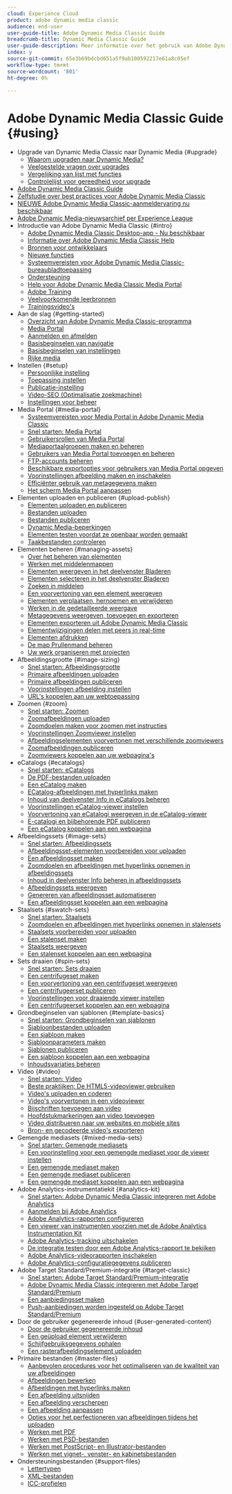 ```yaml
---
cloud: Experience Cloud
product: adobe dynamic media classic
audience: end-user
user-guide-title: Adobe Dynamic Media Classic Guide
breadcrumb-title: Dynamic Media Classic Guide
user-guide-description: Meer informatie over het gebruik van Adobe Dynamic Media Classic
index: y
source-git-commit: 65e3b69bdcbd651a5f9ab100592217e61a8c05ef
workflow-type: tm+mt
source-wordcount: '801'
ht-degree: 0%

---
```



# Adobe Dynamic Media Classic Guide {#using}

+ Upgrade van Dynamic Media Classic naar Dynamic Media {#upgrade}
   + [Waarom upgraden naar Dynamic Media?](upgrade.md)
   + [Veelgestelde vragen over upgrades](upgrade-faq.md)
   + [Vergelijking van lijst met functies](upgrade-feature-comparison.md)
   + [Controlelijst voor gereedheid voor upgrade](upgrade-readiness.md)
+ [Adobe Dynamic Media Classic Guide](home.md)
+ [Zelfstudie over best practices voor Adobe Dynamic Media Classic](https://experienceleague.adobe.com/docs/experience-manager-learn/dynamic-media-classic-tutorial/overview.html)
+ [NIEUWE Adobe Dynamic Media Classic-aanmeldervaring nu beschikbaar](new-ui-2020.md)
+ [Adobe Dynamic Media-nieuwsarchief per Experience League](dynamic-media-newsletter.md)
+ Introductie van Adobe Dynamic Media Classic {#intro}
   + [Adobe Dynamic Media Classic Desktop-app - Nu beschikbaar](dynamic-media-classic-desktop-app.md)
   + [Informatie over Adobe Dynamic Media Classic Help](introduction.md)
   + [Bronnen voor ontwikkelaars](developer-resources.md)
   + [Nieuwe functies](whats-new.md)
   + [Systeemvereisten voor Adobe Dynamic Media Classic-bureaubladtoepassing](system-requirements.md)
   + [Ondersteuning](support.md)
   + [Help voor Adobe Dynamic Media Classic Media Portal](help-dmc-media-portal.md)
   + [Adobe Training](training-services.md)
   + [Veelvoorkomende leerbronnen](popular-resources.md)
   + [Trainingsvideo&#39;s](training-videos.md)
+ Aan de slag {#getting-started}
   + [Overzicht van Adobe Dynamic Media Classic-programma](dmc-platform-overview.md)
   + [Media Portal](media-portal.md)
   + [Aanmelden en afmelden](signing-out.md)
   + [Basisbeginselen van navigatie](navigation-basics.md)
   + [Basisbeginselen van instellingen](setup-basics.md)
   + [Rijke media](rich-media.md)
+ Instellen {#setup}
   + [Persoonlijke instelling](personal-setup.md)
   + [Toepassing instellen](application-setup.md)
   + [Publicatie-instelling](publish-setup.md)
   + [Video-SEO (Optimalisatie zoekmachine)](video-seo-search-engine-optimization.md)
   + [Instellingen voor beheer](administration-setup.md)
+ Media Portal {#media-portal}
   + [Systeemvereisten voor Media Portal in Adobe Dynamic Media Classic](system-requirements-media-portal.md)
   + [Snel starten: Media Portal](quick-start-media-portal-administration.md)
   + [Gebruikersrollen van Media Portal](media-portal-user-roles.md)
   + [Mediaportaalgroepen maken en beheren](creating-media-portal-groups.md)
   + [Gebruikers van Media Portal toevoegen en beheren](adding-media-portal-users.md)
   + [FTP-accounts beheren](ftp-accounts.md)
   + [Beschikbare exportopties voor gebruikers van Media Portal opgeven](specifying-export-options-available-media.md)
   + [Voorinstellingen afbeelding maken en inschakelen](creating-enabling-image-presets.md)
   + [Efficiënter gebruik van metagegevens maken](making-efficient-metadata.md)
   + [Het scherm Media Portal aanpassen](customizing-media-portal-screen.md)
+ Elementen uploaden en publiceren {#upload-publish}
   + [Elementen uploaden en publiceren](about-asset-upload-publish.md)
   + [Bestanden uploaden](uploading-files.md)
   + [Bestanden publiceren](publishing-files.md)
   + [Dynamic Media-beperkingen](limitations.md)
   + [Elementen testen voordat ze openbaar worden gemaakt](testing-assets-making-them-public.md)
   + [Taakbestanden controleren](checking-job-files.md)
+ Elementen beheren {#managing-assets}
   + [Over het beheren van elementen](about-managing-assets.md)
   + [Werken met middelenmappen](asset-folders.md)
   + [Elementen weergeven in het deelvenster Bladeren](viewing-assets-browse-panel.md)
   + [Elementen selecteren in het deelvenster Bladeren](selecting-assets-browse-panel.md)
   + [Zoeken in middelen](searching-assets.md)
   + [Een voorvertoning van een element weergeven](previewing-asset.md)
   + [Elementen verplaatsen, hernoemen en verwijderen](moving-renaming-deleting-assets.md)
   + [Werken in de gedetailleerde weergave](detail-view.md)
   + [Metagegevens weergeven, toevoegen en exporteren](viewing-adding-exporting-metadata.md)
   + [Elementen exporteren uit Adobe Dynamic Media Classic](exporting-assets-from-dmc.md)
   + [Elementwijzigingen delen met peers in real-time](sharing-asset-changes-peers-real.md)
   + [Elementen afdrukken](printing-assets.md)
   + [De map Prullenmand beheren](trash-folder.md)
   + [Uw werk organiseren met projecten](organizing-projects.md)
+ Afbeeldingsgrootte {#image-sizing}
   + [Snel starten: Afbeeldingsgrootte](quick-start-image-sizing.md)
   + [Primaire afbeeldingen uploaden](uploading-master-images.md)
   + [Primaire afbeeldingen publiceren](publishing-master-images.md)
   + [Voorinstellingen afbeelding instellen](setting-image-presets.md)
   + [URL&#39;s koppelen aan uw webtoepassing](linking-urls-web-application.md)
+ Zoomen {#zoom}
   + [Snel starten: Zoomen](quick-start-zoom.md)
   + [Zoomafbeeldingen uploaden](uploading-zoom-images.md)
   + [Zoomdoelen maken voor zoomen met instructies](creating-zoom-targets-guided-zoom.md)
   + [Voorinstellingen Zoomviewer instellen](setting-zoom-viewer-presets.md)
   + [Afbeeldingselementen voorvertonen met verschillende zoomviewers](previewing-image-assets-different-zoom.md)
   + [Zoomafbeeldingen publiceren](publishing-zoom-images.md)
   + [Zoomviewers koppelen aan uw webpagina&#39;s](linking-zoom-viewers-web-pages.md)
+ eCatalogs {#ecatalogs}
   + [Snel starten: eCatalogs](quick-start-ecatalog.md)
   + [De PDF-bestanden uploaden](uploading-pdf-files.md)
   + [Een eCatalog maken](creating-ecatalog.md)
   + [ECatalog-afbeeldingen met hyperlinks maken](creating-ecatalog-image-maps.md)
   + [Inhoud van deelvenster Info in eCatalogs beheren](info-panel-content-ecatalog.md)
   + [Voorinstellingen eCatalog-viewer instellen](setting-ecatalog-viewer-presets.md)
   + [Voorvertoning van eCatalogi weergeven in de eCatalog-viewer](previewing-ecatalogs-ecatalog-viewer.md)
   + [E-catalogi en bijbehorende PDF publiceren](publishing-ecatalogs-associated-pdfs.md)
   + [Een eCatalog koppelen aan een webpagina](linking-ecatalog-web-page.md)
+ Afbeeldingssets {#image-sets}
   + [Snel starten: Afbeeldingssets](quick-start-image-sets.md)
   + [Afbeeldingsset-elementen voorbereiden voor uploaden](preparing-image-set-assets-upload.md)
   + [Een afbeeldingsset maken](creating-image-set.md)
   + [Zoomdoelen en afbeeldingen met hyperlinks opnemen in afbeeldingssets](including-zoom-targets-image-maps-image-sets.md)
   + [Inhoud in deelvenster Info beheren in afbeeldingssets](info-panel-content-image-sets.md)
   + [Afbeeldingssets weergeven](viewing-image-sets.md)
   + [Genereren van afbeeldingsset automatiseren](automated-image-set-generation.md)
   + [Een afbeeldingsset koppelen aan een webpagina](linking-image-set-web-page.md)
+ Staalsets {#swatch-sets}
   + [Snel starten: Staalsets](quick-start-swatch-sets.md)
   + [Zoomdoelen en afbeeldingen met hyperlinks opnemen in stalensets](including-zoom-targets-image-maps-swatch-sets.md)
   + [Staalsets voorbereiden voor uploaden](preparing-swatch-set-assets-upload.md)
   + [Een stalenset maken](creating-swatch-set.md)
   + [Staalsets weergeven](viewing-swatch-sets.md)
   + [Een stalenset koppelen aan een webpagina](linking-swatch-set-web-page.md)
+ Sets draaien {#spin-sets}
   + [Snel starten: Sets draaien](quick-start-spin-sets.md)
   + [Een centrifugeset maken](creating-spin-set.md)
   + [Een voorvertoning van een centrifugeset weergeven](previewing-spin-set.md)
   + [Een centrifugeerset publiceren](publishing-spin-set.md)
   + [Voorinstellingen voor draaiende viewer instellen](setting-spin-set-viewer-presets.md)
   + [Een centrifugeerset koppelen aan een webpagina](linking-spin-set-web-page.md)
+ Grondbeginselen van sjablonen {#template-basics}
   + [Snel starten: Grondbeginselen van sjablonen](quick-start-template-basics.md)
   + [Sjabloonbestanden uploaden](uploading-template-files.md)
   + [Een sjabloon maken](creating-template.md)
   + [Sjabloonparameters maken](creating-template-parameters.md)
   + [Sjablonen publiceren](publishing-templates.md)
   + [Een sjabloon koppelen aan een webpagina](linking-template-web-page.md)
   + [Inhoudsvariaties beheren](content-variations.md)
+ Video {#video}
   + [Snel starten: Video](quick-start-video.md)
   + [Beste praktijken: De HTML5-videoviewer gebruiken](best-practice-using-html5-video.md)
   + [Video&#39;s uploaden en coderen](uploading-encoding-videos.md)
   + [Video&#39;s voorvertonen in een videoviewer](previewing-videos-video-viewer.md)
   + [Bijschriften toevoegen aan video](adding-captions-video.md)
   + [Hoofdstukmarkeringen aan video toevoegen](adding-chapter-markers-video.md)
   + [Video distribueren naar uw websites en mobiele sites](deploying-video-websites-mobile-sites.md)
   + [Bron- en gecodeerde video&#39;s exporteren](exporting-source-encoded-videos.md)
+ Gemengde mediasets {#mixed-media-sets}
   + [Snel starten: Gemengde mediasets](quick-start-mixed-media-sets.md)
   + [Een voorinstelling voor een gemengde mediaset voor de viewer instellen](setting-mixed-media-set-viewer.md)
   + [Een gemengde mediaset maken](creating-mixed-media-set.md)
   + [Een gemengde mediaset publiceren](publishing-mixed-media-set.md)
   + [Een gemengde mediaset koppelen aan een webpagina](linking-mixed-media-set-web.md)
+ Adobe Analytics-instrumentatiekit {#analytics-kit}
   + [Snel starten: Adobe Dynamic Media Classic integreren met Adobe Analytics](quick-start-integrating-dmc-analytics.md)
   + [Aanmelden bij Adobe Analytics](log-analytics.md)
   + [Adobe Analytics-rapporten configureren](configuring-analytics-reports.md)
   + [Een viewer van instrumenten voorzien met de Adobe Analytics Instrumentation Kit](instrumenting-viewer-using-analytics-instrumentation.md)
   + [Adobe Analytics-tracking uitschakelen](disabling-analytics-tracking.md)
   + [De integratie testen door een Adobe Analytics-rapport te bekijken](testing-integration-viewing-analytics-report.md)
   + [Adobe Analytics-videorapporten inschakelen](enabling-analytics-video-reports.md)
   + [Adobe Analytics-configuratiegegevens publiceren](publishing-analytics-configuration-information.md)
+ Adobe Target Standard/Premium-integratie {#target-classic}
   + [Snel starten: Adobe Target Standard/Premium-integratie](quick-start-target-integration.md)
   + [Adobe Dynamic Media Classic integreren met Adobe Target Standard/Premium](integrating-dmc-with-target.md)
   + [Een aanbiedingsset maken](creating-offer-set.md)
   + [Push-aanbiedingen worden ingesteld op Adobe Target Standard/Premium](pushing-offer-sets-target.md)
+ Door de gebruiker gegenereerde inhoud {#user-generated-content}
   + [Door de gebruiker gegenereerde inhoud](about-ugc.md)
   + [Een geüpload element verwijderen](deleting-uploaded-asset.md)
   + [Schijfgebruiksgegevens ophalen](getting-disk-usage-information.md)
   + [Een rasterafbeeldingselement uploaden](uploading-image-asset-or-vector.md)
+ Primaire bestanden {#master-files}
   + [Aanbevolen procedures voor het optimaliseren van de kwaliteit van uw afbeeldingen](best-practices-optimizing-quality-images.md)
   + [Afbeeldingen bewerken](editing-images.md)
   + [Afbeeldingen met hyperlinks maken](creating-image-maps.md)
   + [Een afbeelding uitsnijden](cropping-image.md)
   + [Een afbeelding verscherpen](sharpening-image.md)
   + [Een afbeelding aanpassen](adjusting-image.md)
   + [Opties voor het perfectioneren van afbeeldingen tijdens het uploaden](image-editing-options-upload.md)
   + [Werken met PDF](pdfs.md)
   + [Werken met PSD-bestanden](psd-files.md)
   + [Werken met PostScript- en Illustrator-bestanden](postscript-illustrator-files.md)
   + [Werken met vignet-, venster- en kabinetsbestanden](vignette-window-covering-cabinet-files.md)
+ Ondersteuningsbestanden {#support-files}
   + [Lettertypen](fonts.md)
   + [XML-bestanden](xml-files.md)
   + [ICC-profielen](icc-profiles.md)
